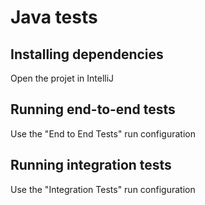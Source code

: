# Java tests

## Installing dependencies

Open the projet in IntelliJ


## Running end-to-end tests

Use the "End to End Tests" run configuration

## Running integration tests

Use the "Integration Tests" run configuration

